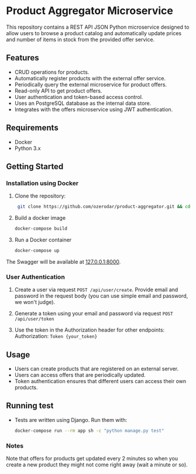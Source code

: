 # Product Aggregator Microservice

This repository contains a REST API JSON Python microservice designed to allow users to browse a product catalog and automatically update prices and number of items in stock from the provided offer service.

## Features

- CRUD operations for products.
- Automatically register products with the external offer service.
- Periodically query the external microservice for product offers.
- Read-only API to get product offers.
- User authentication and token-based access control.
- Uses an PostgreSQL database as the internal data store.
- Integrates with the offers microservice using JWT authentication.

## Requirements

- Docker
- Python 3.x

## Getting Started

### Installation using Docker

1. Clone the repository:

   ```bash
    git clone https://github.com/ozerodar/product-aggregator.git && cd product-aggregator

2. Build a docker image
    ```bash
    docker-compose build

3. Run a Docker container
    ```bash
    docker-compose up

The Swagger will be available at [127.0.0.1:8000](http://127.0.0.1:8000/api/docs/#/).

### User Authentication

1. Create a user via request ``POST /api/user/create``. Provide email and password in the request body (you can use simple email and password, we won't judge).

2. Generate a token using your email and password via request ``POST /api/user/token``

3. Use the token in the Authorization header for other endpoints:
    Authorization: ``Token {your_token}``

## Usage

- Users can create products that are registered on an external server.
- Users can access offers that are periodically updated.
- Token authentication ensures that different users can access their own products.

## Running test

- Tests are written using Django. Run them with:

    ```bash
    docker-compose run --rm app sh -c "python manage.py test"

### Notes

Note that offers for products get updated every 2 minutes so when you create a new product they might not come right away (wait a minute or so).

